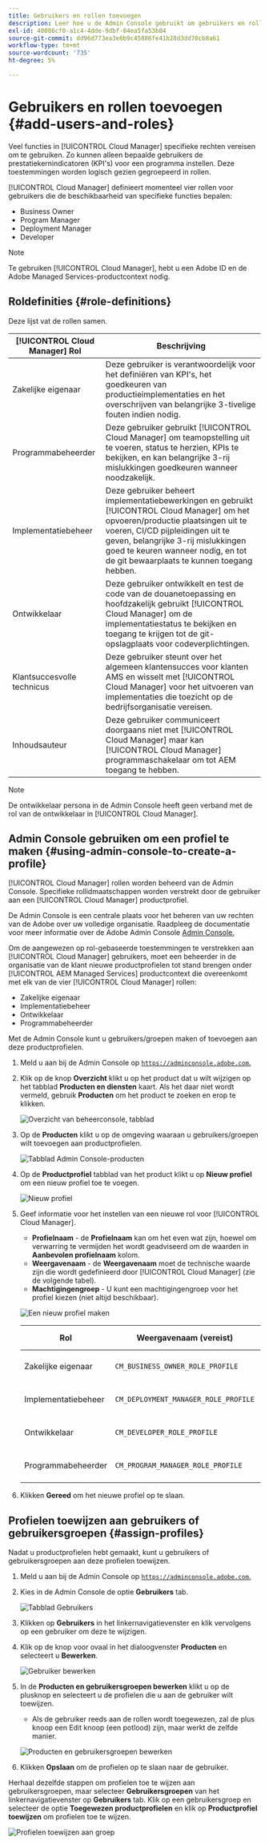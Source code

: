 ```yaml
---
title: Gebruikers en rollen toevoegen
description: Leer hoe u de Admin Console gebruikt om gebruikers en rollen toe te voegen en profielen te maken.
exl-id: 40086cf0-a1c4-4dde-9dbf-84ea5fa53b84
source-git-commit: dd96d773ea3e6b9c45886fe41b28d3dd70cb8a61
workflow-type: tm+mt
source-wordcount: '735'
ht-degree: 5%

---
```



# Gebruikers en rollen toevoegen {#add-users-and-roles}

Veel functies in [!UICONTROL Cloud Manager] specifieke rechten vereisen om te gebruiken. Zo kunnen alleen bepaalde gebruikers de prestatiekernindicatoren (KPI&#39;s) voor een programma instellen. Deze toestemmingen worden logisch gezien gegroepeerd in rollen.

[!UICONTROL Cloud Manager] definieert momenteel vier rollen voor gebruikers die de beschikbaarheid van specifieke functies bepalen:

* Business Owner
* Program Manager
* Deployment Manager
* Developer

>[!NOTE]
>
>Te gebruiken [!UICONTROL Cloud Manager], hebt u een Adobe ID en de Adobe Managed Services-productcontext nodig.

## Roldefinities {#role-definitions}

Deze lijst vat de rollen samen.

| [!UICONTROL Cloud Manager] Rol | Beschrijving |
|--- |--- |
| Zakelijke eigenaar | Deze gebruiker is verantwoordelijk voor het definiëren van KPI&#39;s, het goedkeuren van productieimplementaties en het overschrijven van belangrijke 3-tivelige fouten indien nodig. |
| Programmabeheerder | Deze gebruiker gebruikt [!UICONTROL Cloud Manager] om teamopstelling uit te voeren, status te herzien, KPIs te bekijken, en kan belangrijke 3-rij mislukkingen goedkeuren wanneer noodzakelijk. |
| Implementatiebeheer | Deze gebruiker beheert implementatiebewerkingen en gebruikt [!UICONTROL Cloud Manager] om het opvoeren/productie plaatsingen uit te voeren, CI/CD pijpleidingen uit te geven, belangrijke 3-rij mislukkingen goed te keuren wanneer nodig, en tot de git bewaarplaats te kunnen toegang hebben. |
| Ontwikkelaar | Deze gebruiker ontwikkelt en test de code van de douanetoepassing en hoofdzakelijk gebruikt [!UICONTROL Cloud Manager] om de implementatiestatus te bekijken en toegang te krijgen tot de git-opslagplaats voor codeverplichtingen. |
| Klantsuccesvolle technicus | Deze gebruiker steunt over het algemeen klantensucces voor klanten AMS en wisselt met [!UICONTROL Cloud Manager] voor het uitvoeren van implementaties die toezicht op de bedrijfsorganisatie vereisen. |
| Inhoudsauteur | Deze gebruiker communiceert doorgaans niet met [!UICONTROL Cloud Manager] maar kan [!UICONTROL Cloud Manager] programmaschakelaar om tot AEM toegang te hebben. |

>[!NOTE]
>
>De ontwikkelaar persona in de Admin Console heeft geen verband met de rol van de ontwikkelaar in [!UICONTROL Cloud Manager].

## Admin Console gebruiken om een profiel te maken {#using-admin-console-to-create-a-profile}

[!UICONTROL Cloud Manager] rollen worden beheerd van de Admin Console. Specifieke rollidmaatschappen worden verstrekt door de gebruiker aan een [!UICONTROL Cloud Manager] productprofiel.

De Admin Console is een centrale plaats voor het beheren van uw rechten van de Adobe over uw volledige organisatie. Raadpleeg de documentatie voor meer informatie over de Adobe Admin Console [Admin Console.](https://helpx.adobe.com/nl/enterprise/using/admin-console.html)

Om de aangewezen op rol-gebaseerde toestemmingen te verstrekken aan [!UICONTROL Cloud Manager] gebruikers, moet een beheerder in de organisatie van de klant nieuwe productprofielen tot stand brengen onder [!UICONTROL AEM Managed Services] productcontext die overeenkomt met elk van de vier [!UICONTROL Cloud Manager] rollen:

* Zakelijke eigenaar
* Implementatiebeheer
* Ontwikkelaar
* Programmabeheerder

Met de Admin Console kunt u gebruikers/groepen maken of toevoegen aan deze productprofielen.

1. Meld u aan bij de Admin Console op [`https://adminconsole.adobe.com`.](https://adminconsole.adobe.com)

1. Klik op de knop **Overzicht** klikt u op het product dat u wilt wijzigen op het tabblad **Producten en diensten** kaart. Als het daar niet wordt vermeld, gebruik **Producten** om het product te zoeken en erop te klikken.

   ![Overzicht van beheerconsole, tabblad](/help/assets/admin-console-overview.png)

1. Op de **Producten** klikt u op de omgeving waaraan u gebruikers/groepen wilt toevoegen aan productprofielen.

   ![Tabblad Admin Console-producten](/help/assets/admin-console-product.png)

1. Op de **Productprofiel** tabblad van het product klikt u op **Nieuw profiel** om een nieuw profiel toe te voegen.

   ![Nieuw profiel](/help/assets/admin-console-product-profiles.png)

1. Geef informatie voor het instellen van een nieuwe rol voor [!UICONTROL Cloud Manager].

   * **Profielnaam** - de **Profielnaam** kan om het even wat zijn, hoewel om verwarring te vermijden het wordt geadviseerd om de waarden in **Aanbevolen profielnaam** kolom.
   * **Weergavenaam** - de **Weergavenaam** moet de technische waarde zijn die wordt gedefinieerd door [!UICONTROL Cloud Manager] (zie de volgende tabel).
   * **Machtigingengroep** - U kunt een machtigingengroep voor het profiel kiezen (niet altijd beschikbaar).

   ![Een nieuw profiel maken](/help/assets/screen_shot_2018-05-04at171819.png)

   | Rol | Weergavenaam (vereist) | Aanbevolen profielnaam |
   |---|---|---|
   | Zakelijke eigenaar | `CM_BUSINESS_OWNER_ROLE_PROFILE` | [!UICONTROL Cloud Manager] - Rol bedrijfseigenaar |
   | Implementatiebeheer | `CM_DEPLOYMENT_MANAGER_ROLE_PROFILE` | [!UICONTROL Cloud Manager] - Rol van implementatiebeheer |
   | Ontwikkelaar | `CM_DEVELOPER_ROLE_PROFILE` | [!UICONTROL Cloud Manager] - Rol van ontwikkelaar |
   | Programmabeheerder | `CM_PROGRAM_MANAGER_ROLE_PROFILE` | [!UICONTROL Cloud Manager] - Rol van programmamanager |


1. Klikken **Gereed** om het nieuwe profiel op te slaan.

## Profielen toewijzen aan gebruikers of gebruikersgroepen {#assign-profiles}

Nadat u productprofielen hebt gemaakt, kunt u gebruikers of gebruikersgroepen aan deze profielen toewijzen.

1. Meld u aan bij de Admin Console op [`https://adminconsole.adobe.com`.](https://adminconsole.adobe.com)

1. Kies in de Admin Console de optie **Gebruikers** tab.

   ![Tabblad Gebruikers](/help/assets/admin-console-users.png)

1. Klikken op **Gebruikers** in het linkernavigatievenster en klik vervolgens op een gebruiker om deze te wijzigen.

1. Klik op de knop voor ovaal in het dialoogvenster **Producten** en selecteert u **Bewerken**.

   ![Gebruiker bewerken](/help/assets/admin-console-edit-user.png)

1. In de **Producten en gebruikersgroepen bewerken** klikt u op de plusknop en selecteert u de profielen die u aan de gebruiker wilt toewijzen.

   * Als de gebruiker reeds aan de rollen wordt toegewezen, zal de plus knoop een Edit knoop (een potlood) zijn, maar werkt de zelfde manier.

   ![Producten en gebruikersgroepen bewerken](/help/assets/admin-console-edit-products-and-user-groups.png)

1. Klikken **Opslaan** om de profielen op te slaan naar de gebruiker.

Herhaal dezelfde stappen om profielen toe te wijzen aan gebruikersgroepen, maar selecteer **Gebruikersgroepen** van het linkernavigatievenster op **Gebruikers** tab. Klik op een gebruikersgroep en selecteer de optie **Toegewezen productprofielen** en klik op **Productprofiel toewijzen** om profielen toe te wijzen.

![Profielen toewijzen aan groep](/help/assets/admin-console-edit-user-groups.png)
